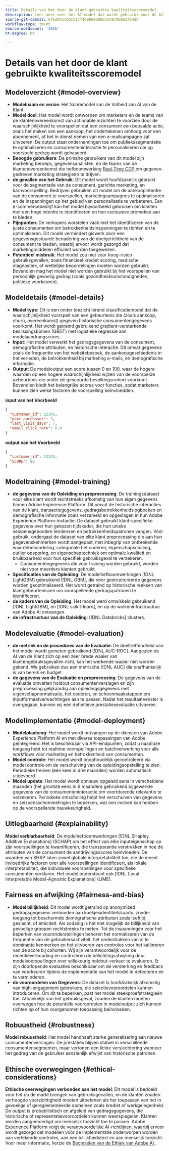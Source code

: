 ```yaml
---
title: Details van het door de klant gebruikte kwaliteitsscoremodel
description: Leer meer over het AI-model dat wordt gebruikt voor de AI van de Klant.
source-git-commit: 6fe2041c0dc5f7f4b98dee00d3a793469b5f64db
workflow-type: tm+mt
source-wordcount: '1016'
ht-degree: 0%

---
```


# Details van het door de klant gebruikte kwaliteitsscoremodel

## Modeloverzicht {#model-overview}

* **Modelnaam en versie**: Het Scoremodel van de Volheid van AI van de Klant
* **Model doel**: Het model wordt ontworpen om marketers en de teams van de klantenovereenkomst van actionable inzichten te voorzien door de waarschijnlijkheid te voorspellen dat een consument een bepaalde actie, zoals het maken van een aankoop, het ondertekenen omhoog voor een abonnement, of het in dienst nemen van een e-mailcampagne zal uitvoeren. De output staat ondernemingen toe om publiekssegmentatie te optimaliseren en consumenteninteractie te personaliseren die op voorspeld gedrag wordt gebaseerd.
* **Beoogde gebruikers**: De primaire gebruikers van dit model zijn marketing beroeps, gegevensanalisten, en de teams van de klantenovereenkomst die hefboomwerking [ Real-Time CDP ](../../rtcdp/home.md) om gegeven-gedreven marketing strategieën te drijven.
* **de gevallen van het Gebruik**: Dit model wordt hoofdzakelijk gebruikt voor de segmentatie van de consument, gerichte marketing, en karnvoorspelling. Bedrijven gebruiken dit model om de aankoopintentie van de consument te voorspellen, marketingcampagnes te optimaliseren en de inspanningen op het gebied van personalisatie te verbeteren. Een e-commercebedrijf kan het model bijvoorbeeld gebruiken om klanten met een hoge intentie te identificeren en hen exclusieve promoties aan te bieden.
* **Pijnpunten**: De verkopers worstelen vaak met het identificeren van de juiste consumenten om betrokkenheidsinspanningen te richten en te optimaliseren. Dit model vermindert giswerk door een gegevensgestuurde benadering van de doelgerichtheid van de consument te bieden, waarbij ervoor wordt gezorgd dat marketingmiddelen efficiënt worden toegewezen.
* **Potentieel misbruik**: Het model zou niet voor hoog-risico gebruiksgevallen, zoals financieel krediet scoring, medische diagnostiek, of wettelijke beoordelingen moeten worden gebruikt. Bovendien mag het model niet worden gebruikt bij het voorspellen van persoonlijk gevoelig gedrag (zoals gezondheidsomstandigheden, politieke voorkeuren).

## Modeldetails {#model-details}

* **Model type**: Dit is een onder toezicht lerend classificatiemodel dat de waarschijnlijkheid voorspelt van een gebeurtenis die (zoals aankoop, churn, overeenkomst) gegeven historische consumentengegevens voorkomt. Het wordt getraind gebruikend gradient-versterkende beslissingsbomen (GBDT) met logistieke regressie aan modelaandrangscores.
* **Input**: Het model verwerkt het gedragsgegevens van de consument, demografische attributen, en historische interactie. Dit omvat gegevens zoals de frequentie van het websitebezoek, de aankoopgeschiedenis in het verleden, de betrokkenheid bij marketing e-mails, en demografische informatie.
* **Output**: De modeloutput een score tussen 0 en 100, waar de hogere waarden op een hogere waarschijnlijkheid wijzen van de voorspelde gebeurtenis die onder de gescoorde bevolkingscohort voorkomt. Bovendien biedt het belangrijke scores voor functies, zodat marketers kunnen zien welke factoren de voorspelling beïnvloedden.

**input van het Voorbeeld**

```json
{ 
  "customer_id": 12345, 
  "past_purchases": 3, 
  "last_visit_days": 7,
  "email_click_rate": 0.4 
}
```

**output van het Voorbeeld**

```json
{ 
  "customer_id": 12345,
  "SCORE": 89 
}
```

## Modeltraining {#model-training}

* **de gegevens van de Opleiding en preprocessing**: De trainingsdataset voor elke klant wordt rechtstreeks afkomstig van hun eigen gegevens binnen Adobe Experience Platform. Dit omvat de historische interacties van de klant, transactiegegevens, gedragsbetrokkenheidslogboeken en demografische informatie zoals verzameld en opgeslagen in hun Adobe Experience Platform-instantie. De dataset gebruikt klant-specifieke gegevens over hun gekozen tijdskader, die hun unieke seizoensgebonden tendensen en betrokkenheidspatronen vangen. Vóór gebruik, ondergaat de dataset van elke klant preprocessing die aan hun gegevenskenmerken wordt aangepast, met inbegrip van ontbrekende waardebehandeling, categoriale het coderen, eigenschapschaling, outlier opsporing, en eigenschaptechniek om optimale kwaliteit en bruikbaarheid voor hun specifiek gebruiksgeval te verzekeren.
   * Consumentengegevens die voor training worden gebruikt, worden niet voor meerdere klanten gebruikt.
* **Specificaties van de Opleiding**: De modelhefboomwerkingen [!DNL LightGBM] gebruikend [!DNL GBM], die voor gestructureerde gegevens worden geoptimaliseerd. Het wordt getraind op historische reeksen van klantgebeurtenissen om voorspellende gedragspatronen te identificeren.
* **de kaders van de Opleiding**: Het model werd ontwikkeld gebruikend [!DNL LightGBM], en [!DNL scikit-learn], en op de wolkeninfrastructuur van Adobe AI ontvangen.
* **de infrastructuur van de Opleiding**: [!DNL Databricks] clusters.

## Modelevaluatie {#model-evaluation}

* **de metriek en de procedures van de Evaluatie**: De doeltreffendheid van het model wordt gemeten gebruikend [!DNL AUC-ROC]. Aangezien de AI van de Klant zich op een zeer brede waaier van klantengebruiksgevallen richt, kan het werkende waaier niet worden gekend. We gebruiken dus een metrische [!DNL AUC] die onafhankelijk is van bereik en budget.
* **de gegevens van de Evaluatie en preprocessing**: De gegevens van de evaluatie omvatten holdout consumentenverslagen en zijn preprocessing gelijkaardig aan opleidingsgegevens met eigenschapnormalisatie, het coderen, en schoonmaakstappen om inputformaatverwachtingen aan te passen. Nadat het resultaatvenster is overgegaan, kunnen wij een definitieve prestatiesevaluatie uitvoeren.

## Modelimplementatie {#model-deployment}

* **Modelplaatsing**: Het model wordt ontvangen op de diensten van Adobe Experience Platform AI en met diverse toepassingen van Adobe geïntegreerd. Het is beschikbaar via API-eindpunten, zodat u naadloze toegang hebt tot realtime voorspellingen en batchverwerking voor alle workflows voor marketing en betrokkenheid van consumenten.
* **Model controle**: Het model wordt onophoudelijk gecontroleerd via model controle om de verschuiving van de opleidingsopstelling te zien. Periodieke treinen (één keer in drie maanden) worden automatisch uitgevoerd.
* **Model update**: Het model wordt opnieuw opgeleid eens in verscheidene maanden (het grootste eens in 6 maanden) gebruikend bijgewerkte gegevens van de consumenteninteractie om voortdurende relevantie te verzekeren. Periodieke omscholing helpt het verschuiven van gegevens en seizoensschommelingen te beperken, wat een invloed kan hebben op de voorspellende nauwkeurigheid.

## Uitlegbaarheid {#explainability}

**Model verklarbaarheid**: De modelhefboomwerkingen [!DNL SHapley Additive Explanations] (SCHAP) om het effect van elke inputeigenschap op zijn voorspellingen te kwantificeren, die transparantie verstrekken in hoe de attributen van de consument de aandrijvingsscores beïnvloeden. De waarden van SHAP laten zowel globale interpretabiliteit toe, die de meest invloedrijke factoren over alle voorspellingen identificeert, als lokale interpretabiliteit, die individuele voorspellingen voor specifieke consumenten verklaren. Het model ondersteunt ook [!DNL Local Interpretable Model-Agnostic Explanations] (LIME).

## Fairness en afwijking {#fairness-and-bias}

* **Model billijkheid**: Dit model wordt getraind op anonymized gedragsgegevens verbonden aan koekjesidentiteitskaarts, zonder toegang tot beschermde demografische attributen zoals leeftijd, geslacht, of etniciteit. Als zodanig is het niet mogelijk de billijkheid van gevoelige groepen rechtstreeks te meten. Tot de inspanningen voor het beperken van vooronderstellingen behoren het normaliseren van de frequentie van de gebruikersactiviteit, het onderdrukken van al te dominante kenmerken en het uitvoeren van controles voor het kalibreren van de score bij cohorten. Wij zijn verantwoordelijk voor de recentieverhouding en controleren de belichtingsafwijking door modelvoorspellingen over willekeurig holdout-verkeer te evalueren. Er zijn doorlopende evaluaties beschikbaar om de versterking en feedback van voorkeuren tijdens de implementatie van het model te detecteren en te verminderen.
* **de vooroordelen van Gegevens**: De dataset is hoofdzakelijk afkomstig van high-engagement gebruikers, die selectievooroordelen kunnen introduceren. Om dit te beperken, past het model steekproefstrategieën toe. Afhankelijk van het gebruiksgeval, zouden de klanten moeten overwegen hoe de potentiële vooroordelen in modeloutput zich kunnen richten op of hun voorgenomen toepassing beïnvloeden.

## Robuustheid {#robustness}

**Model robuustheid**: Het model handhaaft sterke generalisering aan nieuwe consumentenverslagen. De prestaties blijven stabiel in verschillende consumentensegmenten, maar vertonen een lichte verslechtering wanneer het gedrag van de gebruiker aanzienlijk afwijkt van historische patronen.

## Ethische overwegingen {#ethical-considerations}

**Ethische overwegingen verbonden aan het model**: Dit model is bedoeld voor het op de markt brengen van gebruiksgevallen, en de klanten zouden verhoogde voorzichtigheid moeten uitoefenen als het toepassen van het in gevoelige of gereglementeerde domeinen zoals krediet of werkgelegenheid. De output is probabilistisch en afgeleid van gedragsgegevens, die historische of representatievooroordelen kunnen weerspiegelen. Klanten worden aangemoedigd om menselijk toezicht toe te passen. Adobe Experience Platform volgt de verantwoordelijke AI-richtlijnen, waarbij ervoor wordt gezorgd dat modellen vóór de implementatie onderworpen worden aan vertekende controles, aan een billijkheidstest en aan menselijk toezicht. Voor meer informatie, herzie de [ Beginselen van de Ethiek van Adobe AI ](https://www.adobe.com/content/dam/cc/en/ai-ethics/pdfs/Adobe-AI-Ethics-Principles.pdf?msockid=0d85c8269eb36f0801d0ddb49fd16ebc).